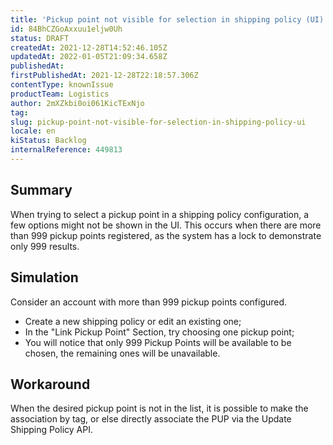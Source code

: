 ```yaml
---
title: 'Pickup point not visible for selection in shipping policy (UI)'
id: 84BhCZGoAxxuu1eljw0Uh
status: DRAFT
createdAt: 2021-12-28T14:52:46.105Z
updatedAt: 2022-01-05T21:09:34.658Z
publishedAt: 
firstPublishedAt: 2021-12-28T22:18:57.306Z
contentType: knownIssue
productTeam: Logistics
author: 2mXZkbi0oi061KicTExNjo
tag: 
slug: pickup-point-not-visible-for-selection-in-shipping-policy-ui
locale: en
kiStatus: Backlog
internalReference: 449813
---
```


## Summary


When trying to select a pickup point in a shipping policy configuration, a few options might not be shown in the UI. This occurs when there are more than 999 pickup points registered, as the system has a lock to demonstrate only 999 results.



## Simulation


Consider an account with more than 999 pickup points configured.

- Create a new shipping policy or edit an existing one;
- In the "Link Pickup Point" Section, try choosing one pickup point;
- You will notice that only 999 Pickup Points will be available to be chosen, the remaining ones will be unavailable.



## Workaround


When the desired pickup point is not in the list, it is possible to make the association by tag, or else directly associate the PUP via the Update Shipping Policy API.

